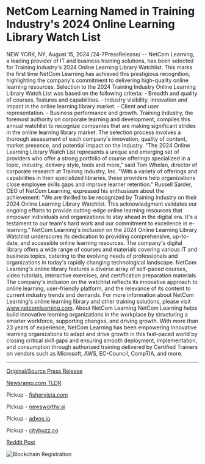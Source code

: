 # NetCom Learning Named in Training Industry's 2024 Online Learning Library Watch List

NEW YORK, NY, August 15, 2024 /24-7PressRelease/ -- NetCom Learning, a leading provider of IT and business training solutions, has been selected for Training Industry's 2024 Online Learning Library Watchlist. This marks the first time NetCom Learning has achieved this prestigious recognition, highlighting the company's commitment to delivering high-quality online learning resources.  Selection to the 2024 Training Industry Online Learning Library Watch List was based on the following criteria:  - Breadth and quality of courses, features and capabilities. - Industry visibility, innovation and impact in the online learning library market. - Client and user representation. - Business performance and growth.  Training Industry, the foremost authority on corporate learning and development, compiles this annual watchlist to recognize companies that are making significant strides in the online learning library market. The selection process involves a thorough assessment of each company's innovation, quality of content, market presence, and potential impact on the industry.  "The 2024 Online Learning Library Watch List represents a unique and emerging set of providers who offer a strong portfolio of course offerings specialized in a topic, industry, delivery style, tools and more," said Tom Whelan, director of corporate research at Training Industry, Inc. "With a variety of offerings and capabilities in their specialized libraries, these providers help organizations close employee skills gaps and improve learner retention."  Russell Sarder, CEO of NetCom Learning, expressed his enthusiasm about the achievement: "We are thrilled to be recognized by Training Industry on their 2024 Online Learning Library Watchlist. This acknowledgment validates our ongoing efforts to provide cutting-edge online learning resources that empower individuals and organizations to stay ahead in the digital era. It's a testament to our team's hard work and our commitment to excellence in e-learning."  NetCom Learning's inclusion on the 2024 Online Learning Library Watchlist underscores its dedication to providing comprehensive, up-to-date, and accessible online learning resources. The company's digital library offers a wide range of courses and materials covering various IT and business topics, catering to the evolving needs of professionals and organizations in today's rapidly changing technological landscape.  NetCom Learning's online library features a diverse array of self-paced courses, video tutorials, interactive exercises, and certification preparation materials. The company's inclusion on the watchlist reflects its innovative approach to online learning, user-friendly platform, and the relevance of its content to current industry trends and demands.  For more information about NetCom Learning's online learning library and other training solutions, please visit www.netcomlearning.com.  About NetCom Learning  NetCom Learning helps build innovative learning organizations in the workplace by structuring a smarter workforce, supporting changes, and driving growth. With more than 23 years of experience, NetCom Learning has been empowering innovative learning organizations to adapt and drive growth in this fast-paced world by closing critical skill gaps and ensuring smooth deployment, implementation, and consumption through authorized training delivered by Certified Trainers on vendors such as Microsoft, AWS, EC-Council, CompTIA, and more. 

---

[Original/Source Press Release](https://www.24-7pressrelease.com/press-release/513460/netcom-learning-named-in-training-industrys-2024-online-learning-library-watch-list)
                    

[Newsramp.com TLDR](https://newsramp.com/curated-news/netcom-learning-recognized-on-training-industry-s-2024-online-learning-library-watchlist/0b78ee6356db03d9a2bfed666efe50d6) 


Pickup - [fishervista.com](https://fishervista.com/en/netcom-learning-named-in-training-industry-s-2024-online-learning-library-watch-list/20245748)

Pickup - [newsworthy.ai](https://newsworthy.ai/curated/netcom-learning-earns-spot-on-training-industry-s-2024-online-learning-library-watch-list/20245748)

Pickup - [advos.io](https://advos.io/en/netcom-learning-recognized-in-2024-online-learning-library-watch-list-by-training-industry/20245748)

Pickup - [citybuzz.co](https://citybuzz.co/2024/08/15/netcom-learning-earns-spot-on-training-industry-s-2024-online-learning-library-watch-list)
 



[Reddit Post](https://www.reddit.com/r/newsramp/comments/1esoyh8/netcom_learning_recognized_on_training_industrys/) 



![Blockchain Registration](https://cdn.newsramp.app/24-7PressRelease/qrcode/248/15/mendcvVI.webp)